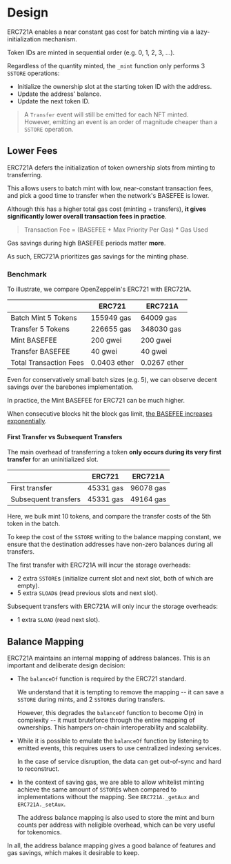 # Design

ERC721A enables a near constant gas cost for batch minting via a lazy-initialization mechanism.

Token IDs are minted in sequential order (e.g. 0, 1, 2, 3, ...).

Regardless of the quantity minted, the `_mint` function only performs 3 `SSTORE` operations:

- Initialize the ownership slot at the starting token ID with the address.
- Update the address' balance.
- Update the next token ID.

> A `Transfer` event will still be emitted for each NFT minted.   
  However, emitting an event is an order of magnitude cheaper than a `SSTORE` operation.

## Lower Fees

ERC721A defers the initialization of token ownership slots from minting to transferring.

This allows users to batch mint with low, near-constant transaction fees, and pick a good time to transfer when the network's BASEFEE is lower.

Although this has a higher total gas cost (minting + transfers), **it gives significantly lower overall transaction fees in practice**. 

> Transaction Fee = (BASEFEE + Max Priority Per Gas) * Gas Used

Gas savings during high BASEFEE periods matter **more**.

As such, ERC721A prioritizes gas savings for the minting phase.

### Benchmark

To illustrate, we compare OpenZeppelin's ERC721 with ERC721A.

|                            | ERC721       | ERC721A        |
| -------------------------- | ------------ | -------------- |
| Batch Mint 5 Tokens        | 155949 gas   | 64009 gas      |
| Transfer 5 Tokens          | 226655 gas   | 348030 gas     |
| Mint BASEFEE               | 200 gwei     | 200 gwei       |
| Transfer BASEFEE           | 40 gwei      | 40 gwei        |
| Total Transaction Fees     | 0.0403 ether | 0.0267 ether   |

Even for conservatively small batch sizes (e.g. 5), we can observe decent savings over the barebones implementation. 

In practice, the Mint BASEFEE for ERC721 can be much higher. 

When consecutive blocks hit the block gas limit, [the BASEFEE increases exponentially](https://ethereum.org/en/developers/docs/gas/#base-fee). 

#### First Transfer vs Subsequent Transfers

The main overhead of transferring a token **only occurs during its very first transfer** for an uninitialized slot. 

|                            | ERC721       | ERC721A        |
| -------------------------- | ------------ | -------------- |
| First transfer             | 45331 gas    | 96078 gas      |
| Subsequent transfers       | 45331 gas    | 49164 gas      |

Here, we bulk mint 10 tokens, and compare the transfer costs of the 5th token in the batch.

To keep the cost of the `SSTORE` writing to the balance mapping constant, we ensure that the destination addresses have non-zero balances during all transfers.

The first transfer with ERC721A will incur the storage overheads:

- 2 extra `SSTORE`s (initialize current slot and next slot, both of which are empty).
- 5 extra `SLOAD`s (read previous slots and next slot).

Subsequent transfers with ERC721A will only incur the storage overheads:

- 1 extra `SLOAD` (read next slot).

## Balance Mapping

ERC721A maintains an internal mapping of address balances. This is an important and deliberate design decision:

- The `balanceOf` function is required by the ERC721 standard. 
  
  We understand that it is tempting to remove the mapping -- it can save a `SSTORE` during mints, and 2 `SSTORE`s during transfers. 

  However, this degrades the `balanceOf` function to become O(n) in complexity -- it must bruteforce through the entire mapping of ownerships. This hampers on-chain interoperability and scalability.

- While it is possible to emulate the `balanceOf` function by listening to emitted events, this requires users to use centralized indexing services. 

  In the case of service disruption, the data can get out-of-sync and hard to reconstruct.

- In the context of saving gas, we are able to allow whitelist minting achieve the same amount of `SSTORE`s when compared to implementations without the mapping. See `ERC721A._getAux` and `ERC721A._setAux`. 

  The address balance mapping is also used to store the mint and burn counts per address with neligible overhead, which can be very useful for tokenomics.

In all, the address balance mapping gives a good balance of features and gas savings, which makes it desirable to keep.

